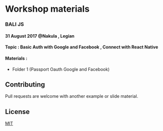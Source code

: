 # Workshop materials
### BALI JS
#### 31 August 2017 @Nakula , Legian
#### Topic : Basic Auth with Google and Facebook , Connect with React Native
#### Materials :
* Folder 1 (Passport Oauth Google and Facebook)
## Contributing
Pull requests are welcome with another example or slide material.
## License
[MIT](https://choosealicense.com/licenses/mit/)